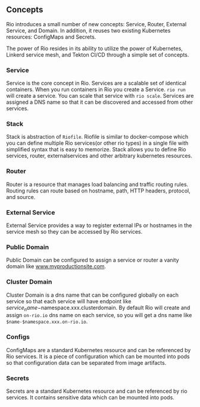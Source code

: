 ## Concepts

Rio introduces a small number of new concepts: Service, Router, External Service, and Domain. In addition, it reuses two existing Kubernetes resources: ConfigMaps and Secrets.

The power of Rio resides in its ability to utilize the power of Kubernetes, Linkerd service mesh, and Tekton CI/CD through a simple set of concepts.

### Service

Service is the core concept in Rio. Services are a scalable set of identical containers.
When you run containers in Rio you create a Service. `rio run` will
create a service. You can scale that service with `rio scale`. Services are assigned a DNS name so that it can be discovered and accessed from other services.

### Stack

Stack is abstraction of `Riofile`. Riofile is similar to docker-compose which you can define multiple Rio services(or other rio types) in a single file with simplified syntax that is easy to memorize.
Stack allows you to define Rio services, router, externalservices and other arbitrary kubernetes resources.

### Router

Router is a resource that manages load balancing and traffic routing rules. Routing rules can route based
on hostname, path, HTTP headers, protocol, and source.

### External Service

External Service provides a way to register external IPs or hostnames in the service mesh so they can be accessed by Rio services.

### Public Domain

Public Domain can be configured to assign a service or router a vanity domain like www.myproductionsite.com.

### Cluster Domain

Cluster Domain is a dns name that can be configured globally on each service so that each service will have endpoint like $service_name-$namespace.xxx.clusterdomain.
By default Rio will create and assign `on-rio.io` dns name on each service, so you will get a dns name like `$name-$namespace.xxx.on-rio.io`.

### Configs

ConfigMaps are a standard Kubernetes resource and can be referenced by Rio services. It is a piece of configuration which can be mounted into pods so that configuration data can be separated from image artifacts.

### Secrets

Secrets are a standard Kubernetes resource and can be referenced by rio services. It contains sensitive data which can be mounted into pods. 